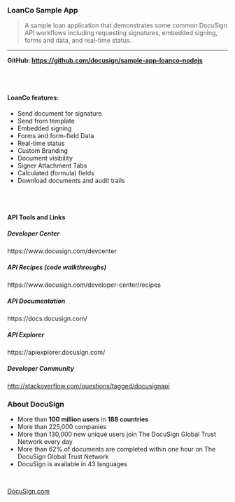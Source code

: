 
 <br />
 
### LoanCo Sample App 

> A sample loan application that demonstrates some common DocuSign API workflows including requesting signatures, embedded signing, forms and data, and real-time status.

<hr />

<div class="row"><div class="col-md-6">

__GitHub: <a href="https://github.com/docusign/sample-app-loanco-nodejs" rel="nofollow">https://github.com/docusign/sample-app-loanco-nodejs</a>__

<br />
<br />

<h4>LoanCo features:</h4>

<ul>
<li>Send document for signature</li>
<li>Send from template</li>
<li>Embedded signing </li>
<li>Forms and form-field Data</li>
<li>Real-time status</li>
<li>Custom Branding</li>
<li>Document visibility</li>
<li>Signer Attachment Tabs</li>
<li>Calculated (formula) fields</li>
<li>Download documents and audit trails</li>
</ul>
</div><div class="col-md-6">

<br />
<br />
<h4>API Tools and Links</h4>

<h5>Developer Center</h5>
https://www.docusign.com/devcenter

<h5>API Recipes (code walkthroughs)</h5>
https://www.docusign.com/developer-center/recipes

<h5>API Documentation</h5>
https://docs.docusign.com/  

<h5>API Explorer</h5>
https://apiexplorer.docusign.com/  

<h5>Developer Community</h5> 
<a href="http://stackoverflow.com/questions/tagged/docusignapi" rel="nofollow">http://stackoverflow.com/questions/tagged/docusignapi</a>

</div></div>

### About DocuSign 

* More than __100 million users__ in __188 countries__
* More than 225,000 companies
* More than 130,000 new unique users join The DocuSign Global Trust Network every day
* More than 62% of documents are completed within one hour on The DocuSign Global Trust Network
* DocuSign is available in 43 languages

<br />

[DocuSign.com](http://www.docusign.com/)

